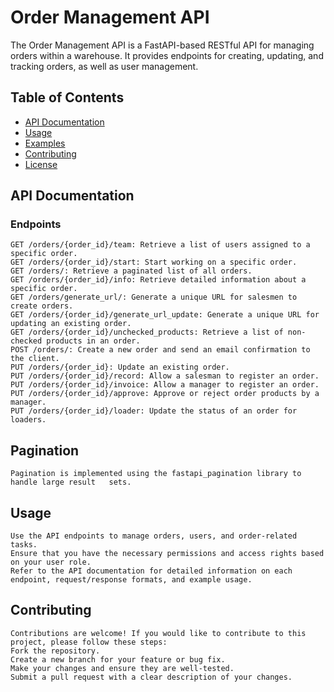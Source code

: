 # Order Management API

The Order Management API is a FastAPI-based RESTful API for managing orders within a warehouse. It provides endpoints for creating, updating, and tracking orders, as well as user management.

## Table of Contents

- [API Documentation](#api-documentation)
- [Usage](#usage)
- [Examples](#examples)
- [Contributing](#contributing)
- [License](#license)

## API Documentation

### Endpoints
    GET /orders/{order_id}/team: Retrieve a list of users assigned to a specific order.
    GET /orders/{order_id}/start: Start working on a specific order.
    GET /orders/: Retrieve a paginated list of all orders.
    GET /orders/{order_id}/info: Retrieve detailed information about a specific order.
    GET /orders/generate_url/: Generate a unique URL for salesmen to create orders.
    GET /orders/{order_id}/generate_url_update: Generate a unique URL for updating an existing order.
    GET /orders/{order_id}/unchecked_products: Retrieve a list of non-checked products in an order.
    POST /orders/: Create a new order and send an email confirmation to the client.
    PUT /orders/{order_id}: Update an existing order.
    PUT /orders/{order_id}/record: Allow a salesman to register an order.
    PUT /orders/{order_id}/invoice: Allow a manager to register an order.
    PUT /orders/{order_id}/approve: Approve or reject order products by a manager.
    PUT /orders/{order_id}/loader: Update the status of an order for loaders.

## Pagination 
    Pagination is implemented using the fastapi_pagination library to handle large result   sets.
## Usage
    Use the API endpoints to manage orders, users, and order-related tasks.
    Ensure that you have the necessary permissions and access rights based on your user role.
    Refer to the API documentation for detailed information on each endpoint, request/response formats, and example usage.

## Contributing
    Contributions are welcome! If you would like to contribute to this project, please follow these steps:
    Fork the repository.
    Create a new branch for your feature or bug fix.
    Make your changes and ensure they are well-tested.
    Submit a pull request with a clear description of your changes.